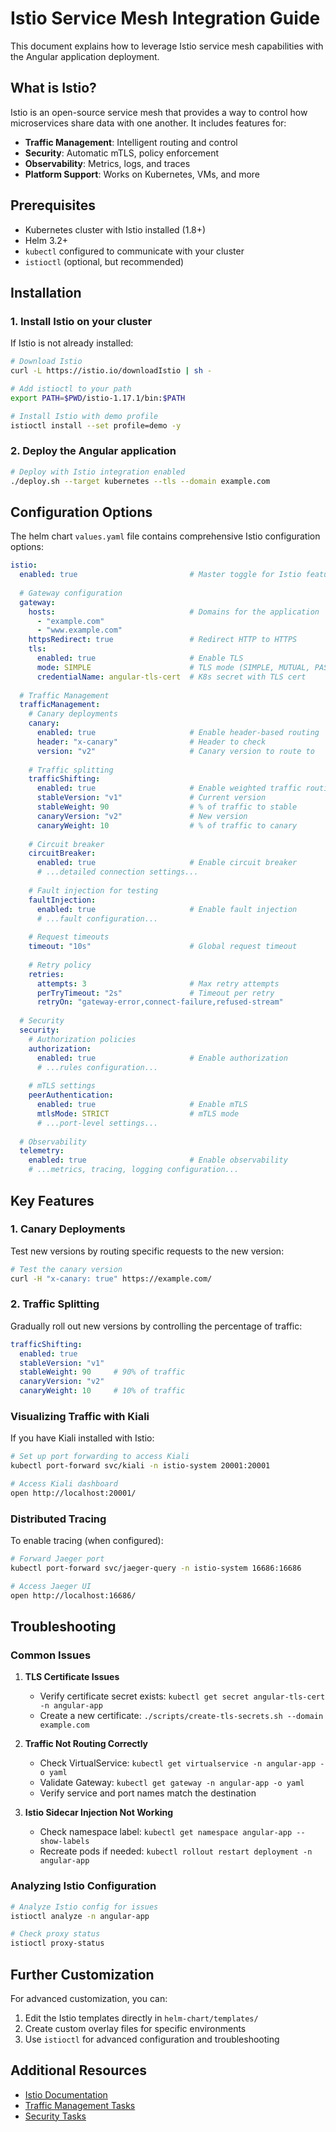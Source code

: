 # Istio Service Mesh Integration Guide

This document explains how to leverage Istio service mesh capabilities with the Angular application deployment.

## What is Istio?

Istio is an open-source service mesh that provides a way to control how microservices share data with one another. It includes features for:

- **Traffic Management**: Intelligent routing and control
- **Security**: Automatic mTLS, policy enforcement
- **Observability**: Metrics, logs, and traces
- **Platform Support**: Works on Kubernetes, VMs, and more

## Prerequisites

- Kubernetes cluster with Istio installed (1.8+)
- Helm 3.2+
- `kubectl` configured to communicate with your cluster
- `istioctl` (optional, but recommended)

## Installation

### 1. Install Istio on your cluster

If Istio is not already installed:

```bash
# Download Istio
curl -L https://istio.io/downloadIstio | sh -

# Add istioctl to your path
export PATH=$PWD/istio-1.17.1/bin:$PATH

# Install Istio with demo profile
istioctl install --set profile=demo -y
```

### 2. Deploy the Angular application

```bash
# Deploy with Istio integration enabled
./deploy.sh --target kubernetes --tls --domain example.com
```

## Configuration Options

The helm chart `values.yaml` file contains comprehensive Istio configuration options:

```yaml
istio:
  enabled: true                         # Master toggle for Istio features
  
  # Gateway configuration
  gateway:
    hosts:                              # Domains for the application
      - "example.com"
      - "www.example.com"
    httpsRedirect: true                 # Redirect HTTP to HTTPS
    tls:
      enabled: true                     # Enable TLS
      mode: SIMPLE                      # TLS mode (SIMPLE, MUTUAL, PASSTHROUGH)
      credentialName: angular-tls-cert  # K8s secret with TLS cert
  
  # Traffic Management
  trafficManagement:
    # Canary deployments
    canary:
      enabled: true                     # Enable header-based routing
      header: "x-canary"                # Header to check
      version: "v2"                     # Canary version to route to
    
    # Traffic splitting
    trafficShifting:
      enabled: true                     # Enable weighted traffic routing
      stableVersion: "v1"               # Current version
      stableWeight: 90                  # % of traffic to stable
      canaryVersion: "v2"               # New version
      canaryWeight: 10                  # % of traffic to canary
    
    # Circuit breaker
    circuitBreaker:
      enabled: true                     # Enable circuit breaker
      # ...detailed connection settings...
    
    # Fault injection for testing
    faultInjection:
      enabled: true                     # Enable fault injection
      # ...fault configuration...
    
    # Request timeouts
    timeout: "10s"                      # Global request timeout
    
    # Retry policy
    retries:
      attempts: 3                       # Max retry attempts
      perTryTimeout: "2s"               # Timeout per retry
      retryOn: "gateway-error,connect-failure,refused-stream"
  
  # Security
  security:
    # Authorization policies
    authorization:
      enabled: true                     # Enable authorization
      # ...rules configuration...
    
    # mTLS settings
    peerAuthentication:
      enabled: true                     # Enable mTLS
      mtlsMode: STRICT                  # mTLS mode
      # ...port-level settings...
  
  # Observability
  telemetry:
    enabled: true                       # Enable observability
    # ...metrics, tracing, logging configuration...
```

## Key Features

### 1. Canary Deployments

Test new versions by routing specific requests to the new version:

```bash
# Test the canary version
curl -H "x-canary: true" https://example.com/
```

### 2. Traffic Splitting

Gradually roll out new versions by controlling the percentage of traffic:

```yaml
trafficShifting:
  enabled: true
  stableVersion: "v1"
  stableWeight: 90     # 90% of traffic
  canaryVersion: "v2"
  canaryWeight: 10     # 10% of traffic
```

### Visualizing Traffic with Kiali

If you have Kiali installed with Istio:

```bash
# Set up port forwarding to access Kiali
kubectl port-forward svc/kiali -n istio-system 20001:20001

# Access Kiali dashboard
open http://localhost:20001/
```

### Distributed Tracing

To enable tracing (when configured):

```bash
# Forward Jaeger port
kubectl port-forward svc/jaeger-query -n istio-system 16686:16686

# Access Jaeger UI
open http://localhost:16686/
```

## Troubleshooting

### Common Issues

1. **TLS Certificate Issues**
   - Verify certificate secret exists: `kubectl get secret angular-tls-cert -n angular-app`
   - Create a new certificate: `./scripts/create-tls-secrets.sh --domain example.com`

2. **Traffic Not Routing Correctly**
   - Check VirtualService: `kubectl get virtualservice -n angular-app -o yaml`
   - Validate Gateway: `kubectl get gateway -n angular-app -o yaml`
   - Verify service and port names match the destination

3. **Istio Sidecar Injection Not Working**
   - Check namespace label: `kubectl get namespace angular-app --show-labels`
   - Recreate pods if needed: `kubectl rollout restart deployment -n angular-app`

### Analyzing Istio Configuration

```bash
# Analyze Istio config for issues
istioctl analyze -n angular-app

# Check proxy status
istioctl proxy-status
```

## Further Customization

For advanced customization, you can:

1. Edit the Istio templates directly in `helm-chart/templates/`
2. Create custom overlay files for specific environments
3. Use `istioctl` for advanced configuration and troubleshooting

## Additional Resources

- [Istio Documentation](https://istio.io/latest/docs/)
- [Traffic Management Tasks](https://istio.io/latest/docs/tasks/traffic-management/)
- [Security Tasks](https://istio.io/latest/docs/tasks/security/)
